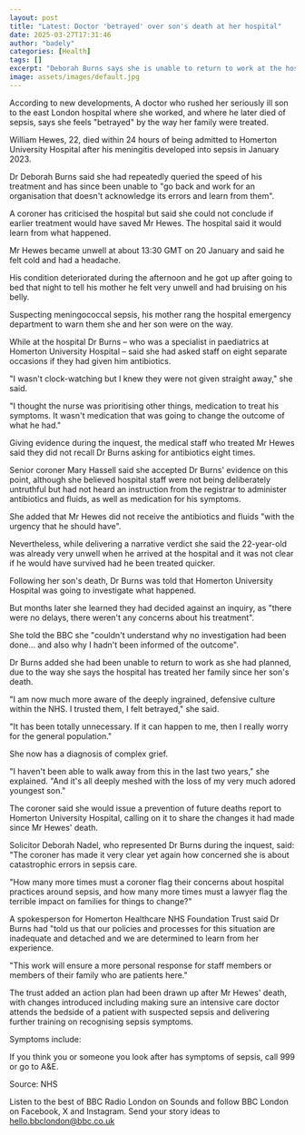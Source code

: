 ```yaml
---
layout: post
title: "Latest: Doctor 'betrayed' over son's death at her hospital"
date: 2025-03-27T17:31:46
author: "badely"
categories: [Health]
tags: []
excerpt: "Deborah Burns says she is unable to return to work at the hospital after the death of her son, William Hewes."
image: assets/images/default.jpg
---
```


According to new developments, A doctor who rushed her seriously ill son to the east London hospital where she worked, and where he later died of sepsis, says she feels "betrayed" by the way her family were treated.

William Hewes, 22, died within 24 hours of being admitted to Homerton University Hospital after his meningitis developed into sepsis in January 2023.

Dr Deborah Burns said she had repeatedly queried the speed of his treatment and has since been unable to "go back and work for an organisation that doesn't acknowledge its errors and learn from them".

A coroner has criticised the hospital but said she could not conclude if earlier treatment would have saved Mr Hewes. The hospital said it would learn from what happened.

Mr Hewes became unwell at about 13:30 GMT on 20 January and said he felt cold and had a headache.

His condition deteriorated during the afternoon and he got up after going to bed that night to tell his mother he felt very unwell and had bruising on his belly.

Suspecting meningococcal sepsis, his mother rang the hospital emergency department to warn them she and her son were on the way.

While at the hospital Dr Burns – who was a specialist in paediatrics at Homerton University Hospital – said she had asked staff on eight separate occasions if they had given him antibiotics.

"I wasn't clock-watching but I knew they were not given straight away," she said.

"I thought the nurse was prioritising other things, medication to treat his symptoms.  It wasn't medication that was going to change the outcome of what he had."

Giving evidence during the inquest, the medical staff who treated Mr Hewes said they did not recall Dr Burns asking for antibiotics eight times.

Senior coroner Mary Hassell said she accepted Dr Burns' evidence on this point, although she believed hospital staff were not being deliberately untruthful but had not heard an instruction from the registrar to administer antibiotics and fluids, as well as medication for his symptoms.

She added that Mr Hewes did not receive the antibiotics and fluids "with the urgency that he should have".

Nevertheless, while delivering a narrative verdict she said the 22-year-old was already very unwell when he arrived at the hospital and it was not clear if he would have survived had he been treated quicker.

Following her son's death, Dr Burns was told that Homerton University Hospital was going to investigate what happened.  

But months later she learned they had decided against an inquiry, as "there were no delays, there weren't any concerns about his treatment". 

She told the BBC she "couldn't understand why no investigation had been done... and also why I hadn't been informed of the outcome".

Dr Burns added she had been unable to return to work as she had planned, due to the way she says the hospital has treated her family since her son's death.  

"I am now much more aware of the deeply ingrained, defensive culture within the NHS. I trusted them, I felt betrayed," she said.

"It has been totally unnecessary. If it can happen to me, then I really worry for the general population."

She now has a diagnosis of complex grief. 

"I haven't been able to walk away from this in the last two years," she explained. "And it's all deeply meshed with the loss of my very much adored youngest son."

The coroner said she would issue a prevention of future deaths report to Homerton University Hospital, calling on it to share the changes it had made since Mr Hewes' death.

Solicitor Deborah Nadel, who represented Dr Burns during the inquest, said: "The coroner has made it very clear yet again how concerned she is about catastrophic errors in sepsis care. 

"How many more times must a coroner flag their concerns about hospital practices around sepsis, and how many more times must a lawyer flag the terrible impact on families for things to change?"

A spokesperson for Homerton Healthcare NHS Foundation Trust said Dr Burns had "told us that our policies and processes for this situation are inadequate and detached and we are determined to learn from her experience.

"This work will ensure a more personal response for staff members or members of their family who are patients here."

The trust added an action plan had been drawn up after Mr Hewes' death, with changes introduced including making sure an intensive care doctor attends the bedside of a patient with suspected sepsis and delivering further training on recognising sepsis symptoms.

Symptoms include:

If you think you or someone you look after has symptoms of sepsis, call 999 or go to A&E.

Source: NHS

Listen to the best of BBC Radio London on Sounds and follow BBC London on Facebook, X and Instagram. Send your story ideas to hello.bbclondon@bbc.co.uk

